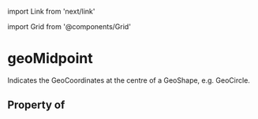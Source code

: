 import Link from 'next/link'
  
import Grid from '@components/Grid'

# geoMidpoint

Indicates the GeoCoordinates at the centre of a GeoShape, e.g. GeoCircle.

## Property of



